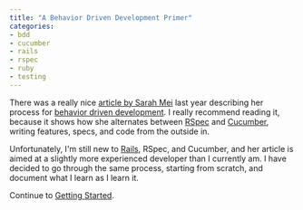 ```yaml
---
title: "A Behavior Driven Development Primer"
categories:
- bdd
- cucumber
- rails
- rspec
- ruby
- testing
---
```

There was a really nice [article by Sarah Mei](http://www.sarahmei.com/blog/2010/05/29/outside-in-bdd/)
last year describing her process for [behavior driven development](http://en.wikipedia.org/wiki/Behavior_Driven_Development).
I really recommend reading it, because it shows how she alternates between [RSpec](http://rspec.info/)
and [Cucumber](http://cukes.info/), writing features, specs, and code from the outside in.

Unfortunately, I'm still new to [Rails](http://rubyonrails.org/), RSpec, and Cucumber, and her
article is aimed at a slightly more experienced developer than I currently am. I have decided to go
through the same process, starting from scratch, and document what I learn as I learn it.

Continue to [Getting Started](/2011/02/21/bdd-primer-getting-started.html).
